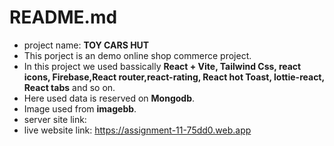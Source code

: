 
# README.md

* project name: **TOY CARS HUT**
* This porject is an demo online shop commerce project.
* In this project we used bassically **React + Vite, Tailwind Css, react icons, Firebase,React router,react-rating, React hot Toast, lottie-react, React tabs** and so on.
* Here used data is reserved on **Mongodb**.
* Image used from **imagebb**.
* server site link: 
* live website link: https://assignment-11-75dd0.web.app


